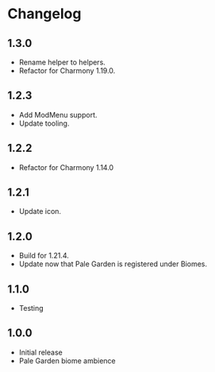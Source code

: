 # Changelog

## 1.3.0

- Rename helper to helpers.
- Refactor for Charmony 1.19.0.

## 1.2.3

- Add ModMenu support.
- Update tooling.

## 1.2.2

- Refactor for Charmony 1.14.0

## 1.2.1

- Update icon.

## 1.2.0

- Build for 1.21.4.
- Update now that Pale Garden is registered under Biomes.

## 1.1.0

- Testing

## 1.0.0

- Initial release
- Pale Garden biome ambience